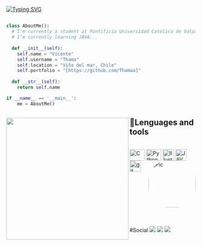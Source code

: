 [![Typing SVG](https://readme-typing-svg.demolab.com?font=Roboto+Slab&letterSpacing=1&size=25&pause=1000&width=435&lines=Hi+!!!+%F0%9F%91%8B)](https://git.io/typing-svg)
##

```python
class AboutMe():
  # I'm currently a student at Pontificia Universidad Católica de Valparaíso (PUCV).
  # I’m currently learning JAVA...
    
  def __init__(self):
    self.name = "Vicente"
    self.username = "Thama"
    self.location = "Viña del mar, Chile"
    self.portfolio = "[https://github.com/Thamaa]"
  
  def __str__(self):
    return self.name

if __name__ == '__main__':
    me = AboutMe()
```

##
<div>
  <div align="center">
    <picture>
      <source srcset="https://github-readme-stats.vercel.app/api/top-langs?username=Thamaa&theme=dracula&langs_count=8&layout=compact" media="(prefers-color-scheme: dark)" />
      <source srcset="https://github-readme-stats.vercel.app/api/top-langs?username=Thamaa&langs_count=8&layout=compact" media="(prefers-color-scheme: light), (prefers-color-scheme: no-preference)" />
      <img align="left" width=325 src="https://github-readme-stats.vercel.app/api/top-langs?username=Thamaa&langs_count=8&layout=compact" />
    </picture>
  </div>

  ## 🧰Lenguages and tools
  <div style="display: inline_block"><br>
    <img align="center" alt="C" height="30" width="40" src="https://cdn.jsdelivr.net/gh/devicons/devicon/icons/c/c-original.svg">
    <img align="center" alt="Python" height="30" width="40" src="https://cdn.jsdelivr.net/gh/devicons/devicon/icons/python/python-original.svg">
    <img align="center" alt="Illustrator" height="30" width="30" src="https://i.imgur.com/IQ9UZ15.png">
    <img align="center" alt="JAVA" height="30" width="30" src="https://camo.githubusercontent.com/0d4b500c99671bf83bcb747e4f25f3da28765f2bbb4cdd9733c09f9a46381aaa/68747470733a2f2f63646e2e6a7364656c6976722e6e65742f67682f64657669636f6e732f64657669636f6e2f69636f6e732f6a6176612f6a6176612d6f726967696e616c2e737667">
    <img align="center" alt="git" height="30" width="30" src="https://camo.githubusercontent.com/15166a15835f145259844be455ab5945594a70c48a3090aa83d193bd5e3e9bc5/68747470733a2f2f63646e2e6a7364656c6976722e6e65742f67682f64657669636f6e732f64657669636f6e2f69636f6e732f6769742f6769742d6f726967696e616c2e737667">
    <img align="right" alt="Pic" height="125" style="border-radius:50px;" src="https://i.imgur.com/vdURoGx.png">
  </div>
</div>

##

<div style="float: left; margin-top: 50px;">
  #Social
  <a href="https://discord.com/users/527632864624377876" target="_blank"><img src="https://img.shields.io/badge/Discord-7289DA?style=for-the-badge&logo=discord&logoColor=white" target="_blank"></a> 
  <a href = "mailto:vicentecisternas.leon@gmail.com"><img src="https://img.shields.io/badge/-Gmail-FF0000?style=for-the-badge&logo=gmail&logoColor=white" target="_blank"></a>
  <a href="https://x.com/imthamaa" target="_blank"><img src="https://img.shields.io/badge/Twitter%20%2F%20X-202020?style=for-the-badge&logo=x&labelColor=black&link=right&link=left"></a> 
</div>


